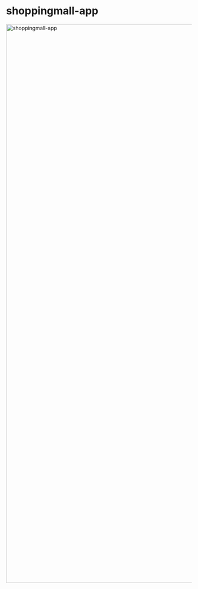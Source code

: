 # shoppingmall-app

<img width="1512" alt="shoppingmall-app" src="https://github.com/j5i3h8o8/shoppingmall-app/assets/148045940/1031701e-09a3-4437-bacf-aa33c3c81eba">

